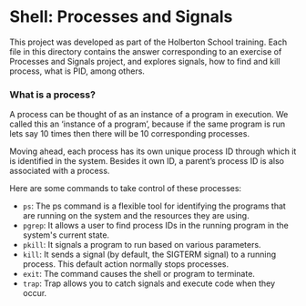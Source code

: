 # Shell: Processes and Signals

This project was developed as part of the Holberton School training. Each file in this directory contains the answer corresponding to an exercise of Processes and Signals project, and explores signals, how to find and kill process, what is PID, among others.

### What is a process?

A process can be thought of as an instance of a program in execution. We called this an ‘instance of a program’, because if the same program is run lets say 10 times then there will be 10 corresponding processes.

Moving ahead, each process has its own unique process ID through which it is identified in the system. Besides it own ID, a parent’s process ID is also associated with a process.

Here are some commands to take control of these processes:

- `ps`: The ps command is a flexible tool for identifying the programs that are running on the system and the resources they are using.
- `pgrep`: It allows a user to find process IDs in the running program in the system's current state.
- `pkill`: It signals a program to run based on various parameters.
- `kill`: It sends a signal (by default, the SIGTERM signal) to a running process. This default action normally stops processes.
- `exit`: The command causes the shell or program to terminate.
- `trap`: Trap allows you to catch signals and execute code when they occur.
